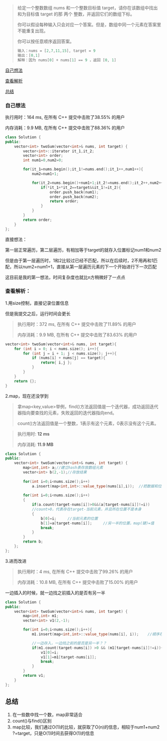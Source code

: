 > 给定一个整数数组 nums 和一个整数目标值 target，请你在该数组中找出 和为目标值 target  的那 两个 整数，并返回它们的数组下标。
>
> 你可以假设每种输入只会对应一个答案。但是，数组中同一个元素在答案里不能重复出现。
>
> 你可以按任意顺序返回答案。
>
>```c++
> 输入：nums = [2,7,11,15], target = 9
> 输出：[0,1]
> 解释：因为 nums[0] + nums[1] == 9 ，返回 [0, 1] 
>```

[自己想法](#自己想法)

[查看解析](#查看解析)

[总结](#总结)

### 自己想法

执行用时：164 ms, 在所有 C++ 提交中击败了38.55% 的用户

内存消耗：9.9 MB, 在所有 C++ 提交中击败了88.36% 的用户

```c++
class Solution {
public:
    vector<int> twoSum(vector<int>& nums, int target) {
        vector<int>::iterator it_1,it_2;
        vector<int> order;
        int num1=0,num2=0;

        for(it_1=nums.begin();it_1!=nums.end();it_1++,num1++){
            num2=num1+1;

            for(it_2=nums.begin()+num1+1;it_2!=nums.end();it_2++,num2++){
                if(*it_1+*it_2==target&&it_1!=it_2){
                    order.push_back(num1);
                    order.push_back(num2);
                    return order;
                }
            }
        }
        return order;
    }
};
```

直接想法：

第一层正常遍历，第二层遍历，有相加等于target的就存入位置标记num1和num2

但是由于第一层遍历时，1和2比较过已经不匹配，所以在后续时，2不用再和1匹配，所以num2=num1+1，直接从第一层遍历元素的下一个开始进行下一次匹配

这目前是我的第一想法，时间复杂度也就比n方稍微好了一点点



### 查看解析：

1.用size控制，直接记录位置信息

但是我提交之后，运行时间会更长

> 执行用时：372 ms, 在所有 C++ 提交中击败了11.89% 的用户
>
> 内存消耗：9.9 MB, 在所有 C++ 提交中击败了83.63% 的用户

```c++
vector<int> twoSum(vector<int>& nums, int target){
	for (int i = 0; i < nums.size(); i++){
		for (int j = i + 1; j < nums.size(); j++){
			if (nums[i] + nums[j] == target){
				return{ i,j };
			}
		}
	}
	return {};
}
```

2.map，现在还没学到

> 拿map<key,value>举例，find()方法返回值是一个迭代器，成功返回迭代器指向要查找的元素，失败返回的迭代器指向end。
>
> count()方法返回值是一个整数，1表示有这个元素，0表示没有这个元素。

> 执行用时: **12 ms**
>
> 内存消耗: **11.9 MB**

```c++
class Solution {
public:
    vector<int> twoSum(vector<int>& nums, int target) {
        map<int,int> a;//建立hash表存放数组元素
        vector<int> b(2,-1);//存放结果
        
        for(int i=0;i<nums.size();i++)
            a.insert(map<int,int>::value_type(nums[i],i));	//把数据和位置存进去
        
        for(int i=0;i<nums.size();i++)
        {
            if(a.count(target-nums[i])>0&&(a[target-nums[i]]!=i))
            //count>0，代表存在target-当前元素，并且所在位置不是本身
            {
                b[0]=i;		//当前元素的位置
                b[1]=a[target-nums[i]];		//另一半的位置，map(键)=值
                break;		
            }
        }
        return b;
    };
};
```

3.进而改进

> 执行用时：4 ms, 在所有 C++ 提交中击败了99.26% 的用户
>
> 内存消耗：10.8 MB, 在所有 C++ 提交中击败了15.00% 的用户

一边插入的时候，就一边找之前插入的是否有另一半

```c++
class Solution {
public:
    vector<int> twoSum(vector<int>& nums, int target) {
        map<int,int> m1;
        vector<int> v1(2,-1);

        for(int i=0;i<nums.size();i++){
            m1.insert(map<int,int>::value_type(nums[i], i));    //顺序存入元素和位置

            //一边存入，一边找之前的是否是另一半？？
            if(m1.count(target-nums[i]) >0 && (m1[target-nums[i]]!=i)){
                v1[0]=i;
                v1[1]=m1[target-nums[i]];
                break;
            }
        }
        return v1;
    }
};
```

## 总结

1. 在一些数中找一个数，map非常适合
2. count()与find()区别
3. map比较，我们通过O(1)的比较，就获取了O(n)的信息，相较于num1+num2 ?=target，只是O(1)时间去获得O(1)的信息